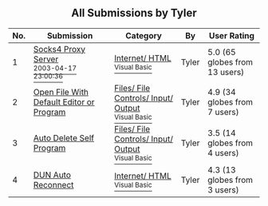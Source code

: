 ﻿<div align="center">

## All Submissions by Tyler

</div>

No.  | Submission | Category | By   | User Rating
---- | ---------- | -------- | ---- | -----------
1 | [Socks4 Proxy Server<br /><sup>2003-04-17 23:00:36</sup>](https://github.com/Planet-Source-Code/tyler-socks4-proxy-server__1-44815) | [Internet/ HTML<br /><sup>Visual Basic</sup>](../ByCategory/internet-html__1-34.md) | Tyler | 5.0 (65 globes from 13 users)
2 | [Open File With Default Editor or Program<br />](https://github.com/Planet-Source-Code/tyler-open-file-with-default-editor-or-program__1-14471) | [Files/ File Controls/ Input/ Output<br /><sup>Visual Basic</sup>](../ByCategory/files-file-controls-input-output__1-3.md) | Tyler | 4.9 (34 globes from 7 users)
3 | [Auto Delete Self Program<br />](https://github.com/Planet-Source-Code/tyler-auto-delete-self-program__1-18509) | [Files/ File Controls/ Input/ Output<br /><sup>Visual Basic</sup>](../ByCategory/files-file-controls-input-output__1-3.md) | Tyler | 3.5 (14 globes from 4 users)
4 | [DUN Auto Reconnect<br />](https://github.com/Planet-Source-Code/tyler-dun-auto-reconnect__1-14190) | [Internet/ HTML<br /><sup>Visual Basic</sup>](../ByCategory/internet-html__1-34.md) | Tyler | 4.3 (13 globes from 3 users)
